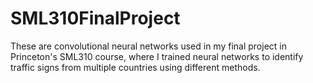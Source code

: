 # SML310FinalProject
These are convolutional neural networks used in my final project in Princeton's SML310 course, where I trained neural networks to identify traffic signs from multiple countries using different methods.
